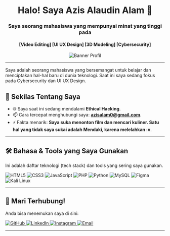 <h1 align="center">
  Halo! Saya Azis Alaudin Alam 👋
</h1>
<h3 align="center">
  Saya seorang mahasiswa yang mempunyai minat yang tinggi pada 
</h3>
<h4 align="center"> [Video Editing] [UI UX Design] [3D Modeling] [Cybersecurity] </h4>

<p align="center">
  <img src="https://i.pinimg.com/736x/9d/67/62/9d6762d1cdfcc1e67be050a48de232f3.jpg" alt="Banner Profil">
</p>

---

<p align="left"> 
  Saya adalah seorang mahasiswa yang bersemangat untuk belajar dan menciptakan hal-hal baru di dunia teknologi. Saat ini saya sedang fokus pada Cybersecurity dan UI UX Design.
</p>

## 🚀 Sekilas Tentang Saya

* 🌐 Saya saat ini sedang mendalami **Ethical Hacking**.
* 📫 Cara tercepat menghubungi saya: **azisalam0@gmail.com**.
* ⚡ Fakta menarik: **Saya suka menonton film dan mencari kuliner. Satu hal yang tidak saya sukai adalah Mendaki, karena melelahkan :v**.

---

## 🛠️ Bahasa & Tools yang Saya Gunakan

Ini adalah daftar teknologi (tech stack) dan tools yang sering saya gunakan.

<p align="left">
  <img src="https://img.shields.io/badge/HTML5-E34F26?style=for-the-badge&logo=html5&logoColor=white" alt="HTML5">
  <img src="https://img.shields.io/badge/CSS3-1572B6?style=for-the-badge&logo=css3&logoColor=white" alt="CSS3">
  <img src="https://img.shields.io/badge/JavaScript-F7DF1E?style=for-the-badge&logo=javascript&logoColor=black" alt="JavaScript">
  <img src="https://img.shields.io/badge/PHP-777BB4?style=for-the-badge&logo=php&logoColor=white" alt="PHP">
  <img src="https://img.shields.io/badge/Python-3776AB?style=for-the-badge&logo=python&logoColor=white" alt="Python">
  
  <img src="https://img.shields.io/badge/MySQL-4479A1?style=for-the-badge&logo=mysql&logoColor=white" alt="MySQL">
  <img src="https://img.shields.io/badge/Figma-F24E1E?style=for-the-badge&logo=figma&logoColor=white" alt="Figma">
  <img src="https://img.shields.io/badge/Kali_Linux-557C94?style=for-the-badge&logo=kali-linux&logoColor=white" alt="Kali Linux">
</p>

---

## 🔗 Mari Terhubung!

Anda bisa menemukan saya di sini:

<p align="left">
  <a href="https://github.com/aziisuu-exe" target="_blank">
    <img src="https://img.shields.io/badge/GitHub-100000?style=for-the-badge&logo=github&logoColor=white" alt="GitHub">
  </a>
  <a href="www.linkedin.com/in/azis-alaudin-alam-77b3ab326" target="_blank">
    <img src="https://img.shields.io/badge/LinkedIn-0077B5?style=for-the-badge&logo=linkedin&logoColor=white" alt="LinkedIn">
  </a>
  <a href="https://www.instagram.com/_azxlm/" target="_blank">
    <img src="https://img.shields.io/badge/Instagram-E4405F?style=for-the-badge&logo=instagram&logoColor=white" alt="Instagram">
  </a>
  <a href="mailto:azisalam0@gmail.com" target="_blank">
    <img src="https://img.shields.io/badge/Email-D14836?style=for-the-badge&logo=gmail&logoColor=white" alt="Email">
  </a>
</p>

---

